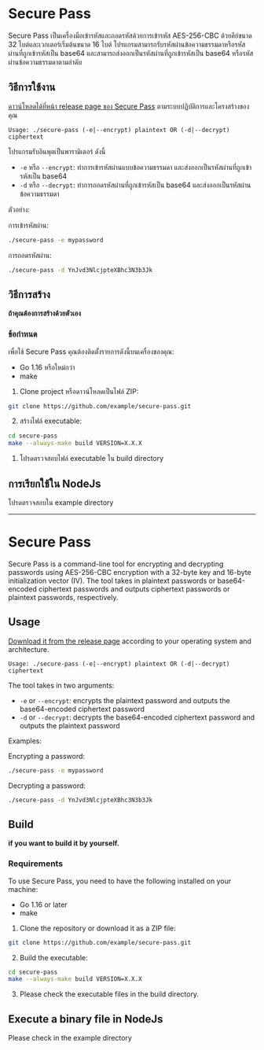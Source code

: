 # Secure Pass

Secure Pass เป็นเครื่องมือเข้ารหัสและถอดรหัสด้วยการเข้ารหัส AES-256-CBC ด้วยคีย์ขนาด 32 ไบต์และเวกเตอร์เริ่มต้นขนาด 16 ไบต์ โปรแกรมสามารถรับรหัสผ่านข้อความธรรมดาหรือรหัสผ่านที่ถูกเข้ารหัสเป็น base64 และสามารถส่งออกเป็นรหัสผ่านที่ถูกเข้ารหัสเป็น base64 หรือรหัสผ่านข้อความธรรมดาตามลำดับ

## วิธีการใช้งาน

[ดาวน์โหลดได้ที่หน้า release page ของ Secure Pass](https://github.com/wisesight/secure-pass/releases) ตามระบบปฏิบัติการและโครงสร้างของคุณ

```
Usage: ./secure-pass (-e|--encrypt) plaintext OR (-d|--decrypt) ciphertext
```

โปรแกรมรับอินพุตเป็นพารามิเตอร์ ดังนี้

- `-e` หรือ `--encrypt`: ทำการเข้ารหัสผ่านแบบข้อความธรรมดา และส่งออกเป็นรหัสผ่านที่ถูกเข้ารหัสเป็น base64
- `-d` หรือ `--decrypt`: ทำการถอดรหัสผ่านที่ถูกเข้ารหัสเป็น base64 และส่งออกเป็นรหัสผ่านข้อความธรรมดา

ตัวอย่าง:

การเข้ารหัสผ่าน:

```bash
./secure-pass -e mypassword
```

การถอดรหัสผ่าน:

```bash
./secure-pass -d YnJvd3NlcjpteXBhc3N3b3Jk
```

## วิธีการสร้าง

**ถ้าคุณต้องการสร้างด้วยตัวเอง**

### ข้อกำหนด

เพื่อใช้ Secure Pass คุณต้องติดตั้งรายการดังนี้บนเครื่องของคุณ:

- Go 1.16 หรือใหม่กว่า
- make

1. Clone project หรือดาวน์โหลดเป็นไฟล์ ZIP:

```bash
git clone https://github.com/example/secure-pass.git
```

2. สร้างไฟล์ executable:

```bash
cd secure-pass
make --always-make build VERSION=X.X.X
```

1. โปรดตรวจสอบไฟล์ executable ใน build directory 

## การเรียกใช้ใน NodeJs

โปรดตรวจสอบใน example directory

---

# Secure Pass

Secure Pass is a command-line tool for encrypting and decrypting passwords using AES-256-CBC encryption with a 32-byte key and 16-byte initialization vector (IV). The tool takes in plaintext passwords or base64-encoded ciphertext passwords and outputs ciphertext passwords or plaintext passwords, respectively.

## Usage

[Download it from the release page](https://github.com/wisesight/secure-pass/releases) according to your operating system and architecture.

```
Usage: ./secure-pass (-e|--encrypt) plaintext OR (-d|--decrypt) ciphertext
```

The tool takes in two arguments:

- `-e` or `--encrypt`: encrypts the plaintext password and outputs the base64-encoded ciphertext password
- `-d` or `--decrypt`: decrypts the base64-encoded ciphertext password and outputs the plaintext password

Examples:

Encrypting a password:

```bash
./secure-pass -e mypassword
```

Decrypting a password:

```bash
./secure-pass -d YnJvd3NlcjpteXBhc3N3b3Jk
```

## Build

**if you want to build it by yourself.**

### Requirements

To use Secure Pass, you need to have the following installed on your machine:

- Go 1.16 or later
- make

1. Clone the repository or download it as a ZIP file:

```bash
git clone https://github.com/example/secure-pass.git
```

2. Build the executable:

```bash
cd secure-pass
make --always-make build VERSION=X.X.X
```

3. Please check the executable files in the build directory.

## Execute a binary file in NodeJs

Please check in the example directory